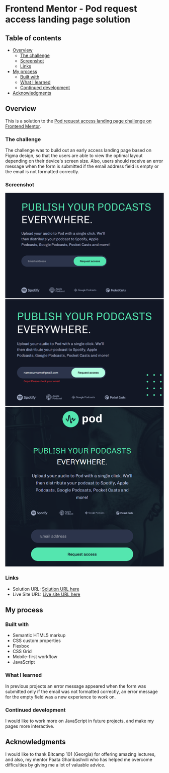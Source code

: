 # Frontend Mentor - Pod request access landing page solution

## Table of contents

- [Overview](#overview)
  - [The challenge](#the-challenge)
  - [Screenshot](#screenshot)
  - [Links](#links)
- [My process](#my-process)
  - [Built with](#built-with)
  - [What I learned](#what-i-learned)
  - [Continued development](#continued-development)
- [Acknowledgments](#acknowledgments)

## Overview

This is a solution to the [Pod request access landing page challenge on Frontend Mentor](https://www.frontendmentor.io/challenges/pod-request-access-landing-page-eyTmdkLSG).

### The challenge

The challenge was to build out an early access landing page based on Figma design, so that the users are able to view the optimal layout depending on their device's screen size. Also, users should receive an error message when the form is submitted if the email address field is empty or the email is not formatted correctly.

### Screenshot

![](./assets/screenshot1.png)
![](./assets/screenshot2.png)
![](./assets/screenshot3.png)

### Links

- Solution URL: [Solution URL here](https://github.com/NunuAbuashvili/Pod-Request-Access-Landing-Page.git)
- Live Site URL: [Live site URL here](https://nunuabuashvili.github.io/Pod-Request-Access-Landing-Page/)

## My process

### Built with

- Semantic HTML5 markup
- CSS custom properties
- Flexbox
- CSS Grid
- Mobile-first workflow
- JavaScript

### What I learned

In previous projects an error message appeared when the form was submitted only if the email was not formatted correctly, an error message for the empty field was a new experience to work on.

### Continued development

I would like to work more on JavaScript in future projects, and make my pages more interactive.

## Acknowledgments

I would like to thank Bitcamp 101 (Georgia) for offering amazing lectures, and also, my mentor Paata Gharibashvili who has helped me overcome difficulties by giving me a lot of valuable advice.
